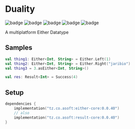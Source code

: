 # Duality

![badge][badge-maven] ![badge][badge-mpp] ![badge][badge-android] ![badge][badge-js] ![badge][badge-jvm]

A multiplatform Either Datatype

## Samples

```kotlin
val thing1: Either<Int, String> = Either.Left(1)
val thing2: Either<Int, String> = Either.Right("jaribio")
val thing3 = 3.asEither<Int, String>()

val res: Result<Int> = Success(4)
```

## Setup

```kotlin
dependencies {
    implementation("tz.co.asoft:either-core:0.0.40")
    // also
    implementation("tz.co.asoft:result-core:0.0.40")
}
```

[badge-maven]: https://img.shields.io/maven-central/v/tz.co.asoft/either-core/0.0.40?style=flat

[badge-mpp]: https://img.shields.io/badge/kotlin-multiplatform-blue?style=flat

[badge-android]: http://img.shields.io/badge/platform-android-brightgreen.svg?style=flat

[badge-js]: http://img.shields.io/badge/platform-js-yellow.svg?style=flat

[badge-jvm]: http://img.shields.io/badge/platform-jvm-orange.svg?style=flat

